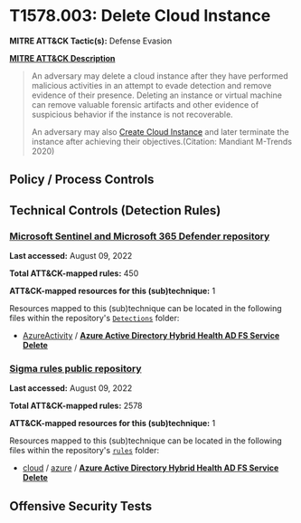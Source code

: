# T1578.003: Delete Cloud Instance
**MITRE ATT&CK Tactic(s):** Defense Evasion

**[MITRE ATT&CK Description](https://attack.mitre.org/techniques/T1578/003)**
<blockquote>An adversary may delete a cloud instance after they have performed malicious activities in an attempt to evade detection and remove evidence of their presence.  Deleting an instance or virtual machine can remove valuable forensic artifacts and other evidence of suspicious behavior if the instance is not recoverable.

An adversary may also [Create Cloud Instance](https://attack.mitre.org/techniques/T1578/002) and later terminate the instance after achieving their objectives.(Citation: Mandiant M-Trends 2020)</blockquote>

## Policy / Process Controls
## Technical Controls (Detection Rules)
### [Microsoft Sentinel and Microsoft 365 Defender repository](https://github.com/Azure/Azure-Sentinel)
**Last accessed:** August 09, 2022

**Total ATT&CK-mapped rules:** 450

**ATT&CK-mapped resources for this (sub)technique:** 1

Resources mapped to this (sub)technique can be located in the following files within the repository's <code>[Detections](https://github.com/Azure/Azure-Sentinel/tree/master/Detections)</code> folder:

* [AzureActivity](https://github.com/Azure/Azure-Sentinel/tree/master/Detections/AzureActivity/) / **[Azure Active Directory Hybrid Health AD FS Service Delete](https://github.com/Azure/Azure-Sentinel/blob/master/Detections/AzureActivity/AADHybridHealthADFSServiceDelete.yaml)**

### [Sigma rules public repository](https://github.com/SigmaHQ/sigma)
**Last accessed:** August 09, 2022

**Total ATT&CK-mapped rules:** 2578

**ATT&CK-mapped resources for this (sub)technique:** 1

Resources mapped to this (sub)technique can be located in the following files within the repository's <code>[rules](https://github.com/SigmaHQ/sigma/tree/master/rules)</code> folder:

* [cloud](https://github.com/SigmaHQ/sigma/tree/master/rules/cloud/) / [azure](https://github.com/SigmaHQ/sigma/tree/master/rules/cloud/azure/) / **[Azure Active Directory Hybrid Health AD FS Service Delete](https://github.com/SigmaHQ/sigma/blob/master/rules/cloud/azure/azure_aadhybridhealth_adfs_service_delete.yml)**


## Offensive Security Tests

